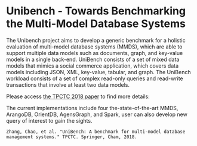 # Unibench - Towards Benchmarking the Multi-Model Database Systems
The Unibench project aims to develop a generic benchmark for a holistic evaluation of multi-model database systems (MMDS), which are able to support multiple data models such as documents, graph, and key-value models in a single back-end. UniBench consists of a set of mixed data models that mimics a social commerce application, which covers data models including JSON, XML, key-value, tabular, and graph. The UniBench workload consists of a set of complex read-only queries and read-write transactions that involve at least two data models.

Please access [the TPCTC 2018 paper](https://www.cs.helsinki.fi/u/jilu/documents/UniBench.pdf) to find more details:

The current implementations include four the-state-of-the-art MMDS, ArangoDB, OrientDB, AgensGraph, and Spark, user can also develop new query of interest to gain the sights.     


```
Zhang, Chao, et al. "UniBench: A benchmark for multi-model database management systems." TPCTC. Springer, Cham, 2018.
